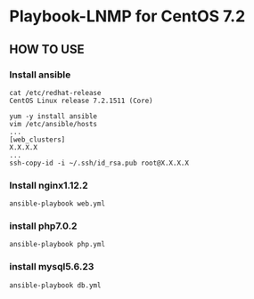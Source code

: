 # Playbook-LNMP for CentOS 7.2
## HOW TO USE
### Install ansible
```
cat /etc/redhat-release
CentOS Linux release 7.2.1511 (Core)

yum -y install ansible
vim /etc/ansible/hosts
...
[web_clusters]
X.X.X.X
...
ssh-copy-id -i ~/.ssh/id_rsa.pub root@X.X.X.X
```
### Install nginx1.12.2
```
ansible-playbook web.yml
```
### install php7.0.2
```
ansible-playbook php.yml
```
### install mysql5.6.23
```
ansible-playbook db.yml
```
